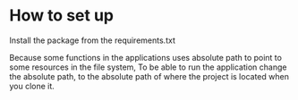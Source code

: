 # How to set up

Install the package from the requirements.txt

Because some functions in the applications uses absolute path to point to some resources in the file system, To be able to run the application change the absolute path, to the absolute path of where the project is located when you clone it.

